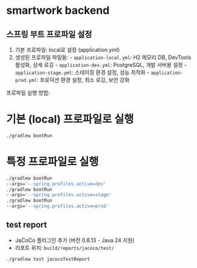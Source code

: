 # smartwork backend

## 스프링 부트 프로파일 설정

  1. 기본 프로파일: local로 설정 (application.yml)
  2. 생성된 프로파일 파일들:
    - `application-local.yml`: H2 메모리 DB, DevTools 활성화, 상세 로깅
    - `application-dev.yml`: PostgreSQL, 개발 서버용 설정
    - `application-stage.yml`: 스테이징 환경 설정, 성능 최적화
    - `application-prod.yml`: 프로덕션 환경 설정, 최소 로깅, 보안 강화

  프로파일 실행 방법:
  # 기본 (local) 프로파일로 실행
  ```bash
  ./gradlew bootRun
  ```

  # 특정 프로파일로 실행
  ```bash
  ./gradlew bootRun
  --args='--spring.profiles.active=dev'
  ./gradlew bootRun
  --args='--spring.profiles.active=stage'
  ./gradlew bootRun
  --args='--spring.profiles.active=prod'
  ```


## test report
- JaCoCo 플러그인 추가 (버전 0.8.13 - Java 24 지원)
- 리포트 위치: `build/reports/jacoco/test/`
```bash
./gradlew test jacocoTestReport
```